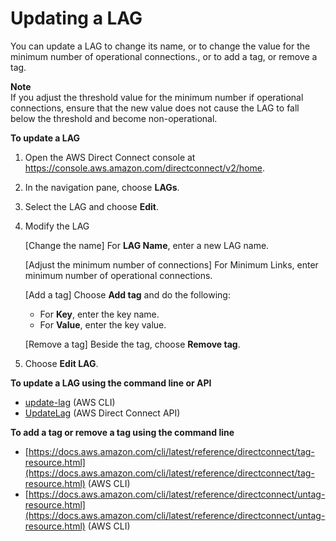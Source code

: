 # Updating a LAG<a name="update-lag"></a>

You can update a LAG to change its name, or to change the value for the minimum number of operational connections\., or to add a tag, or remove a tag\.

**Note**  
If you adjust the threshold value for the minimum number if operational connections, ensure that the new value does not cause the LAG to fall below the threshold and become non\-operational\.

**To update a LAG**

1. Open the AWS Direct Connect console at [https://console\.aws\.amazon\.com/directconnect/v2/home](https://console.aws.amazon.com/directconnect/v2/home)\.

1. In the navigation pane, choose **LAGs**\.

1. Select the LAG and choose **Edit**\.

1. Modify the LAG

   \[Change the name\] For **LAG Name**, enter a new LAG name\.

   \[Adjust the minimum number of connections\] For Minimum Links, enter minimum number of operational connections\.

   \[Add a tag\] Choose **Add tag** and do the following:
   + For **Key**, enter the key name\.
   + For **Value**, enter the key value\.

   \[Remove a tag\] Beside the tag, choose **Remove tag**\.

1. Choose **Edit LAG**\.

**To update a LAG using the command line or API**
+ [update\-lag](https://docs.aws.amazon.com/cli/latest/reference/directconnect/update-lag.html) \(AWS CLI\)
+ [UpdateLag](https://docs.aws.amazon.com/directconnect/latest/APIReference/API_UpdateLag.html) \(AWS Direct Connect API\)

**To add a tag or remove a tag using the command line**
+ [https://docs.aws.amazon.com/cli/latest/reference/directconnect/tag-resource.html](https://docs.aws.amazon.com/cli/latest/reference/directconnect/tag-resource.html) \(AWS CLI\) 
+ [https://docs.aws.amazon.com/cli/latest/reference/directconnect/untag-resource.html](https://docs.aws.amazon.com/cli/latest/reference/directconnect/untag-resource.html) \(AWS CLI\) 